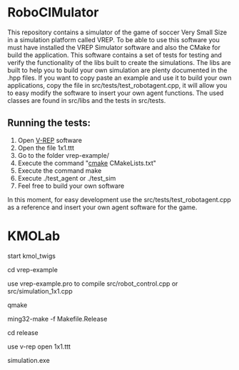 # RoboCIMulator
This repository contains a simulator of the game of soccer Very Small Size in a simulation platform called VREP. To be able to use this software you must have installed the VREP Simulator software and also the CMake for build the application. This software contains a set of tests for testing and verify the functionality of the libs built to create the simulations. The libs are built to help you to build your own simulation are plenty documented in the .hpp files. If you want to copy paste an example and use it to build your own applications, copy the file in src/tests/test_robotagent.cpp, it will allow you to easy modify the software to insert your own agent functions.
The used classes are found in src/libs and the tests in src/tests.

## Running the tests:
1. Open [V-REP](http://www.coppeliarobotics.com/downloads.html) software 
2. Open the file 1x1.ttt
3. Go to the folder vrep-example/
4. Execute the command "[cmake](https://cmake.org/install/) CMakeLists.txt"
5. Execute the command make
6. Execute ./test_agent or ./test_sim
7. Feel free to build your own software

In this moment, for easy development use the src/tests/test_robotagent.cpp as a reference and insert your own agent software for the game.

# KMOLab

start kmol_twigs

cd vrep-example

use vrep-example.pro to compile src/robot_control.cpp or src/simulation_1x1.cpp

qmake

ming32-make -f Makefile.Release

cd release

use v-rep open 1x1.ttt

simulation.exe

